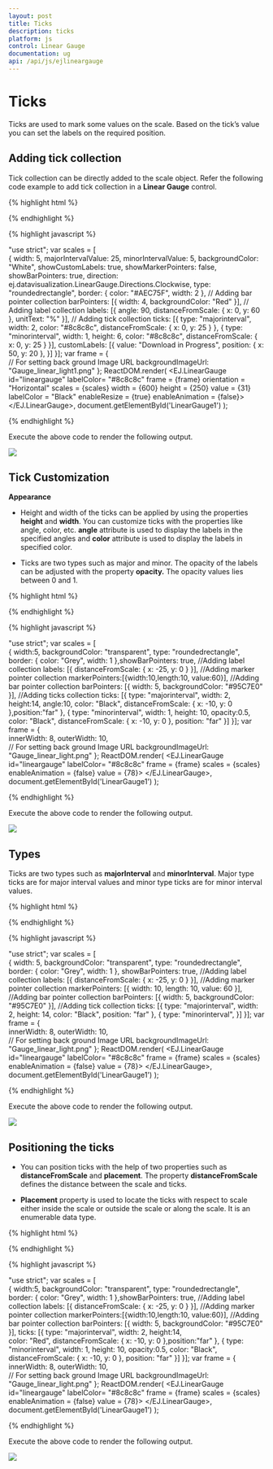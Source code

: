 ```yaml
---
layout: post
title: Ticks
description: ticks
platform: js
control: Linear Gauge
documentation: ug
api: /api/js/ejlineargauge
---
```


# Ticks

Ticks are used to mark some values on the scale. Based on the tick’s value you can set the labels on the required position.

## Adding tick collection 

Tick collection can be directly added to the scale object. Refer the following code example to add tick collection in a **Linear Gauge** control.

{% highlight html %}

<div id="LinearGauge1"></div>

{% endhighlight %}

{% highlight javascript %}

"use strict";
var scales = [  
            {
    width: 5, majorIntervalValue: 25, minorIntervalValue: 5,
               backgroundColor: "White", showCustomLabels: true,
               showMarkerPointers: false, showBarPointers: true,
               direction: ej.datavisualization.LinearGauge.Directions.Clockwise,
               type: "roundedrectangle",
               border: { color: "#AEC75F", width: 2 },
               // Adding bar pointer collection
               barPointers: [{ width: 4, backgroundColor: "Red" }],
               // Adding label collection
               labels: [{
                   angle: 90,
                   distanceFromScale: { x: 0, y: 60 },
                   unitText: "%"
               }],
               // Adding tick collection
               ticks: [{
                   type: "majorinterval", width: 2,
                   color: "#8c8c8c", distanceFromScale: { x: 0, y: 25 }
               },
               {
                   type: "minorinterval", width: 1, height: 6,
                   color: "#8c8c8c", distanceFromScale: { x: 0, y: 25 }
               }],
               customLabels: [{
                   value: "Download in Progress", position: { x: 50, y: 20 },
               }]
            }];
var frame = {           
                // For setting back ground Image URL
                backgroundImageUrl: "Gauge_linear_light1.png"
            };
ReactDOM.render(
    <EJ.LinearGauge id="lineargauge"
    labelColor= "#8c8c8c" frame = {frame} orientation = "Horizontal" scales = {scales}  width = {600} height = {250} value = {31} labelColor = "Black" enableResize = {true}  enableAnimation = {false}>
    </EJ.LinearGauge>,
          document.getElementById('LinearGauge1')
);

{% endhighlight %}



Execute the above code to render the following output.

![](/js/LinearGauge/Ticks_images/Ticks_img1.png)



## Tick Customization

**Appearance**

* Height and width of the ticks can be applied by using the properties **height** and **width**. You can customize ticks with the properties like angle, color, etc. **angle** attribute is used to display the labels in the specified angles and **color** attribute is used to display the labels in specified color. 

* Ticks are two types such as major and minor. The opacity of the labels can be adjusted with the property **opacity.** The opacity values lies between 0 and 1.


{% highlight html %}

<div id="LinearGauge1"></div>

{% endhighlight %}

{% highlight javascript %}

"use strict";
var scales = [  
            {
    width:5,
                backgroundColor: "transparent", type: "roundedrectangle",
                border: { color: "Grey", width: 1 },showBarPointers: true,
                //Adding label collection
                labels: [{ distanceFromScale: { x: -25, y: 0 } }],
                //Adding marker pointer collection
                markerPointers:[{width:10,length:10, value:60}],
                //Adding bar pointer collection
                barPointers: [{ width: 5, backgroundColor: "#95C7E0" }],
                //Adding ticks collection
                ticks: [{
                    type: "majorinterval",
                  width: 2,
                  height:14,
                  angle:10,
                  color: "Black",
                    distanceFromScale: { x: -10, y: 0 },position:"far"
                },
                {
                    type: "minorinterval",
                  width: 1,
                  height: 10,
                  opacity:0.5,
                  color: "Black",
                    distanceFromScale: { x: -10, y: 0 }, position: "far"
                }]
            }];
var frame = {      
                innerWidth: 8,
                outerWidth: 10,          
                // For setting back ground Image URL
                backgroundImageUrl: "Gauge_linear_light.png"
            };
ReactDOM.render(
    <EJ.LinearGauge id="lineargauge"
    labelColor= "#8c8c8c" frame = {frame} scales = {scales} enableAnimation = {false} value = {78}>
    </EJ.LinearGauge>,
          document.getElementById('LinearGauge1')
);


{% endhighlight %}


Execute the above code to render the following output.

![](/js/LinearGauge/Ticks_images/Ticks_img2.png)

## Types

Ticks are two types such as **majorInterval** and **minorInterval**. Major type ticks are for major interval values and minor type ticks are for minor interval values.


{% highlight html %}

<div id="LinearGauge1"></div>

{% endhighlight %}

{% highlight javascript %}

 "use strict";
var scales = [  
            {
    width: 5,
                backgroundColor: "transparent", type: "roundedrectangle",
                border: { color: "Grey", width: 1 }, showBarPointers: true,
                //Adding label collection
                labels: [{ distanceFromScale: { x: -25, y: 0 } }],
                //Adding marker pointer collection
                markerPointers: [{ width: 10, length: 10, value: 60 }],
                //Adding bar pointer collection
                barPointers: [{ width: 5, backgroundColor: "#95C7E0" }],
                //Adding tick collection
                ticks: [{
                    type: "majorinterval", width: 2, height: 14,
                    color: "Black", position: "far"
                },
                {
                    type: "minorinterval",
                }]
                }];
var frame = {      
                innerWidth: 8,
                outerWidth: 10,          
                // For setting back ground Image URL
                backgroundImageUrl: "Gauge_linear_light.png"
            };
ReactDOM.render(
    <EJ.LinearGauge id="lineargauge"
    labelColor= "#8c8c8c" frame = {frame} scales = {scales} enableAnimation = {false} value = {78}>
    </EJ.LinearGauge>,
          document.getElementById('LinearGauge1')
);


{% endhighlight %}



Execute the above code to render the following output.



![](/js/LinearGauge/Ticks_images/Ticks_img3.png)

## Positioning the ticks

* You can position ticks with the help of two properties such as **distanceFromScale** and **placement**. The property **distanceFromScale** defines the distance between the scale and ticks. 

* **Placement** property is used to locate the ticks with respect to scale either inside the scale or outside the scale or along the scale. It is an enumerable data type.


{% highlight html %}

<div id="LinearGauge1"></div>

{% endhighlight %}

{% highlight javascript %}

"use strict";
var scales = [  
            {
   width:5,
                backgroundColor: "transparent", type: "roundedrectangle",
                border: { color: "Grey", width: 1 },showBarPointers: true,
                //Adding label collection
                labels: [{ distanceFromScale: { x: -25, y: 0 } }],
                //Adding marker pointer collection
                markerPointers:[{width:10,length:10, value:60}],
                //Adding bar pointer collection
                barPointers: [{ width: 5, backgroundColor: "#95C7E0" }],
                 ticks: [{
                    type: "majorinterval",
                  width: 2,
                  height:14,                 
                  color: "Red",
                    distanceFromScale: { x: -10, y: 0 },position:"far"
                },
                {
                    type: "minorinterval",
                  width: 1,
                  height: 10,
                  opacity:0.5,
                  color: "Black",
                    distanceFromScale: { x: -10, y: 0 }, position: "far"
                }]
                }];
var frame = {      
                innerWidth: 8,
                outerWidth: 10,          
                // For setting back ground Image URL
                backgroundImageUrl: "Gauge_linear_light.png"
            };
ReactDOM.render(
    <EJ.LinearGauge id="lineargauge"
    labelColor= "#8c8c8c"
    frame = {frame} scales = {scales} enableAnimation = {false} value = {78}>
    </EJ.LinearGauge>,
          document.getElementById('LinearGauge1')
);

{% endhighlight %}



Execute the above code to render the following output.



![](/js/LinearGauge/Ticks_images/Ticks_img4.png)

